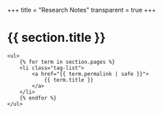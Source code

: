 +++
title = "Research Notes"
transparent = true
+++

<div class="post">
	<h1 class="post-title">{{ section.title }}</h1>

	<ul>
		{% for term in section.pages %}
		<li class="tag-list">
			<a href="{{ term.permalink | safe }}">
				{{ term.title }} 
			</a>
		</li>
		{% endfor %}
	</ul>
</div>
